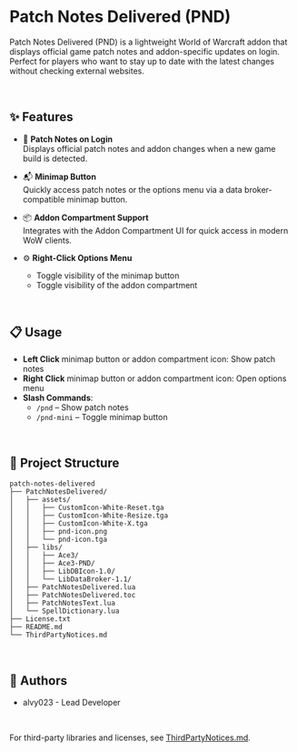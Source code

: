 # Patch Notes Delivered (PND)

Patch Notes Delivered (PND) is a lightweight World of Warcraft addon that displays official game patch notes and addon-specific updates on login. Perfect for players who want to stay up to date with the latest changes without checking external websites.

<br>

## ✨ Features

- 📌 **Patch Notes on Login**  
  Displays official patch notes and addon changes when a new game build is detected.

- 📬 **Minimap Button**  
  Quickly access patch notes or the options menu via a data broker-compatible minimap button.

- 📦 **Addon Compartment Support**  
  Integrates with the Addon Compartment UI for quick access in modern WoW clients.

- ⚙️ **Right-Click Options Menu**  
  - Toggle visibility of the minimap button  
  - Toggle visibility of the addon compartment

<br>

## 📋 Usage

- **Left Click** minimap button or addon compartment icon: Show patch notes  
- **Right Click** minimap button or addon compartment icon: Open options menu  
- **Slash Commands**:
  - `/pnd` – Show patch notes  
  - `/pnd-mini` – Toggle minimap button  

<br>

## 📁 Project Structure
```
patch-notes-delivered
├── PatchNotesDelivered/
│   ├── assets/
│   │   ├── CustomIcon-White-Reset.tga
│   │   ├── CustomIcon-White-Resize.tga
│   │   ├── CustomIcon-White-X.tga
│   │   ├── pnd-icon.png
│   │   └── pnd-icon.tga
│   ├── libs/
│   │   ├── Ace3/
│   │   ├── Ace3-PND/
│   │   ├── LibDBIcon-1.0/
│   │   └── LibDataBroker-1.1/
│   ├── PatchNotesDelivered.lua
│   ├── PatchNotesDelivered.toc
│   ├── PatchNotesText.lua
│   └── SpellDictionary.lua
├── License.txt
├── README.md
└── ThirdPartyNotices.md
```

<br>

## 🧑 Authors
- alvy023 - Lead Developer

<br>

For third-party libraries and licenses, see [ThirdPartyNotices.md](./ThirdPartyNotices.md).
